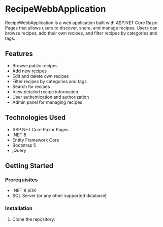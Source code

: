 # RecipeWebbApplication

RecipeWebbApplication is a web application built with ASP.NET Core Razor Pages that allows users to discover, share, and manage recipes. Users can browse recipes, add their own recipes, and filter recipes by categories and tags.

## Features

- Browse public recipes
- Add new recipes
- Edit and delete own recipes
- Filter recipes by categories and tags
- Search for recipes
- View detailed recipe information
- User authentication and authorization
- Admin panel for managing recipes

## Technologies Used

- ASP.NET Core Razor Pages
- .NET 8
- Entity Framework Core
- Bootstrap 5
- jQuery

## Getting Started

### Prerequisites

- .NET 8 SDK
- SQL Server (or any other supported database)

### Installation

1. Clone the repository:
   